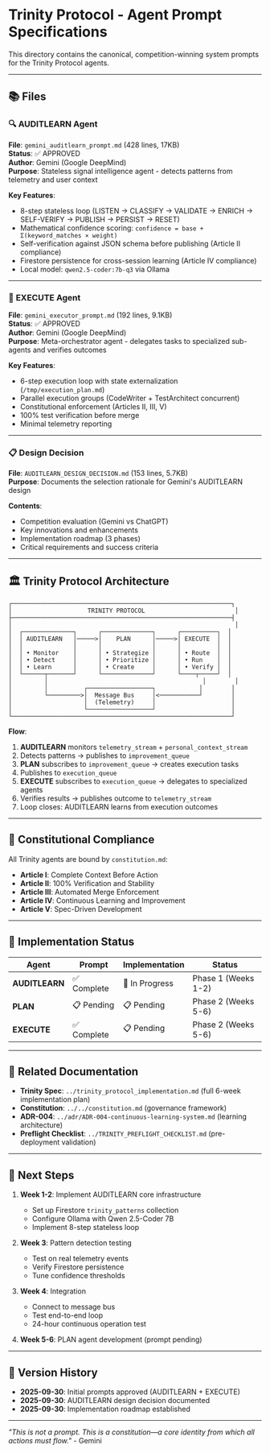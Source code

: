 # Trinity Protocol - Agent Prompt Specifications

This directory contains the canonical, competition-winning system prompts for the Trinity Protocol agents.

---

## 📚 Files

### 🔍 **AUDITLEARN Agent**
**File**: `gemini_auditlearn_prompt.md` (428 lines, 17KB)  
**Status**: ✅ APPROVED  
**Author**: Gemini (Google DeepMind)  
**Purpose**: Stateless signal intelligence agent - detects patterns from telemetry and user context

**Key Features**:
- 8-step stateless loop (LISTEN → CLASSIFY → VALIDATE → ENRICH → SELF-VERIFY → PUBLISH → PERSIST → RESET)
- Mathematical confidence scoring: `confidence = base + Σ(keyword_matches × weight)`
- Self-verification against JSON schema before publishing (Article II compliance)
- Firestore persistence for cross-session learning (Article IV compliance)
- Local model: `qwen2.5-coder:7b-q3` via Ollama

---

### 🚀 **EXECUTE Agent**
**File**: `gemini_executor_prompt.md` (192 lines, 9.1KB)  
**Status**: ✅ APPROVED  
**Author**: Gemini (Google DeepMind)  
**Purpose**: Meta-orchestrator agent - delegates tasks to specialized sub-agents and verifies outcomes

**Key Features**:
- 6-step execution loop with state externalization (`/tmp/execution_plan.md`)
- Parallel execution groups (CodeWriter + TestArchitect concurrent)
- Constitutional enforcement (Articles II, III, V)
- 100% test verification before merge
- Minimal telemetry reporting

---

### 📋 **Design Decision**
**File**: `AUDITLEARN_DESIGN_DECISION.md` (153 lines, 5.7KB)  
**Purpose**: Documents the selection rationale for Gemini's AUDITLEARN design

**Contents**:
- Competition evaluation (Gemini vs ChatGPT)
- Key innovations and enhancements
- Implementation roadmap (3 phases)
- Critical requirements and success criteria

---

## 🏛️ Trinity Protocol Architecture

```
┌─────────────────────────────────────────────────────────────┐
│                     TRINITY PROTOCOL                         │
├─────────────────────────────────────────────────────────────┤
│                                                              │
│  ┌──────────────┐      ┌──────────────┐      ┌──────────┐  │
│  │ AUDITLEARN   │─────>│    PLAN      │─────>│ EXECUTE  │  │
│  │              │      │              │      │          │  │
│  │ • Monitor    │      │ • Strategize │      │ • Route  │  │
│  │ • Detect     │      │ • Prioritize │      │ • Run    │  │
│  │ • Learn      │      │ • Create     │      │ • Verify │  │
│  └──────┬───────┘      └──────────────┘      └────┬─────┘  │
│         │                                           │        │
│         │          ┌──────────────────┐            │        │
│         └─────────>│  Message Bus     │<───────────┘        │
│                    │  (Telemetry)     │                     │
│                    └──────────────────┘                     │
└─────────────────────────────────────────────────────────────┘
```

**Flow**:
1. **AUDITLEARN** monitors `telemetry_stream` + `personal_context_stream`
2. Detects patterns → publishes to `improvement_queue`
3. **PLAN** subscribes to `improvement_queue` → creates execution tasks
4. Publishes to `execution_queue`
5. **EXECUTE** subscribes to `execution_queue` → delegates to specialized agents
6. Verifies results → publishes outcome to `telemetry_stream`
7. Loop closes: AUDITLEARN learns from execution outcomes

---

## 📜 Constitutional Compliance

All Trinity agents are bound by `constitution.md`:

- **Article I**: Complete Context Before Action
- **Article II**: 100% Verification and Stability
- **Article III**: Automated Merge Enforcement
- **Article IV**: Continuous Learning and Improvement
- **Article V**: Spec-Driven Development

---

## 🔧 Implementation Status

| Agent | Prompt | Implementation | Status |
|-------|--------|----------------|--------|
| **AUDITLEARN** | ✅ Complete | 🚧 In Progress | Phase 1 (Weeks 1-2) |
| **PLAN** | 📋 Pending | 📋 Pending | Phase 2 (Weeks 5-6) |
| **EXECUTE** | ✅ Complete | 📋 Pending | Phase 2 (Weeks 5-6) |

---

## 🔗 Related Documentation

- **Trinity Spec**: `../trinity_protocol_implementation.md` (full 6-week implementation plan)
- **Constitution**: `../../constitution.md` (governance framework)
- **ADR-004**: `../adr/ADR-004-continuous-learning-system.md` (learning architecture)
- **Preflight Checklist**: `../TRINITY_PREFLIGHT_CHECKLIST.md` (pre-deployment validation)

---

## 🎯 Next Steps

1. **Week 1-2**: Implement AUDITLEARN core infrastructure
   - Set up Firestore `trinity_patterns` collection
   - Configure Ollama with Qwen 2.5-Coder 7B
   - Implement 8-step stateless loop

2. **Week 3**: Pattern detection testing
   - Test on real telemetry events
   - Verify Firestore persistence
   - Tune confidence thresholds

3. **Week 4**: Integration
   - Connect to message bus
   - Test end-to-end loop
   - 24-hour continuous operation test

4. **Week 5-6**: PLAN agent development (prompt pending)

---

## 📝 Version History

- **2025-09-30**: Initial prompts approved (AUDITLEARN + EXECUTE)
- **2025-09-30**: AUDITLEARN design decision documented
- **2025-09-30**: Implementation roadmap established

---

*"This is not a prompt. This is a constitution—a core identity from which all actions must flow."* - Gemini

